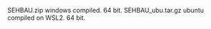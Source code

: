 
SEHBAU.zip            windows compiled. 64 bit.
SEHBAU_ubu.tar.gz     ubuntu compiled on WSL2. 64 bit. 
